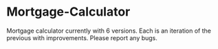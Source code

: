 # Mortgage-Calculator
Mortgage calculator currently with 6 versions. Each is an iteration of the previous with improvements. Please report any bugs. 
